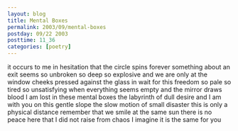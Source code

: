 ```yaml
---
layout: blog
title: Mental Boxes
permalink: 2003/09/mental-boxes
postday: 09/22 2003
posttime: 11_36
categories: [poetry]
---
```


it occurs to me in hesitation
that the circle spins forever
something about an exit seems so
unbroken so deep so explosive
and we are only at the window
cheeks pressed against the glass
in wait for this freedom so
pale so tired so unsatisfying
when everything seems empty
and the mirror draws blood
I am lost in these mental boxes
the labyrinth of dull desire
and I am with you on this gentle slope
the slow motion of small disaster
this is only a physical distance
remember that we smile at the same sun
there is no peace here that I did not
raise from chaos I imagine
it is the same for you
